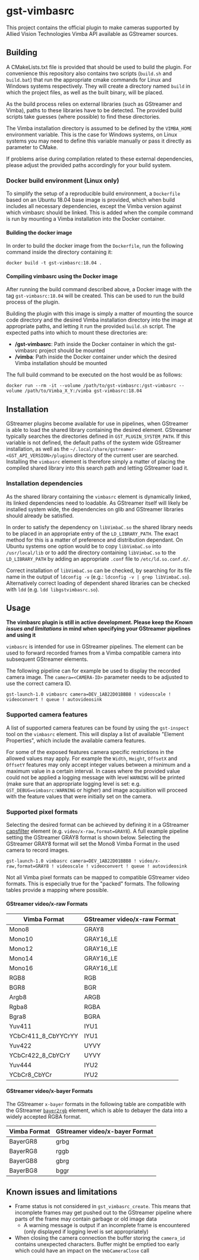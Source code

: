# gst-vimbasrc
This project contains the official plugin to make cameras supported by Allied Vision Technologies
Vimba API available as GStreamer sources.

## Building
A CMakeLists.txt file is provided that should be used to build the plugin. For convenience this
repository also contains two scripts (`build.sh` and `build.bat`) that run the appropriate cmake
commands for Linux and Windows systems respectively. They will create a directory named `build` in
which the project files, as well as the built binary, will be placed.

As the build process relies on external libraries (such as GStreamer and Vimba), paths to these
libraries have to be detected. The provided build scripts take guesses (where possible) to find
these directories.

The Vimba installation directory is assumed to be defined by the `VIMBA_HOME` environment variable.
This is the case for Windows systems, on Linux systems you may need to define this variable manually
or pass it directly as parameter to CMake.

If problems arise during compilation related to these external dependencies, please adjust the
provided paths accordingly for your build system.

### Docker build environment (Linux only)
To simplify the setup of a reproducible build environment, a `Dockerfile` based on an Ubuntu 18.04
base image is provided, which when build includes all necessary dependencies, except the Vimba
version against which vimbasrc should be linked. This is added when the compile command is run by
mounting a Vimba installation into the Docker container.

#### Building the docker image
In order to build the docker image from the `Dockerfile`, run the following command inside the
directory containing it:
```
docker build -t gst-vimbasrc:18.04 .
```

#### Compiling vimbasrc using the Docker image
After running the build command described above, a Docker image with the tag `gst-vimbasrc:18.04`
will be created. This can be used to run the build process of the plugin.

Building the plugin with this image is simply a matter of mounting the source code directory and the
desired Vimba installation directory into the image at appropriate paths, and letting it run the
provided `build.sh` script. The expected paths into which to mount these directories are:
- **/gst-vimbasrc**: Path inside the Docker container in which the gst-vimbasrc project should be
  mounted
- **/vimba**: Path inside the Docker container under which the desired Vimba installation should be
  mounted

The full build command to be executed on the host would be as follows:
```
docker run --rm -it --volume /path/to/gst-vimbasrc:/gst-vimbasrc --volume /path/to/Vimba_X_Y:/vimba gst-vimbasrc:18.04
```

## Installation
GStreamer plugins become available for use in pipelines, when GStreamer is able to load the shared
library containing the desired element. GStreamer typically searches the directories defined in
`GST_PLUGIN_SYSTEM_PATH`. If this variable is not defined, the default paths of the system wide
GStreamer installation, as well as the `~/.local/share/gstreamer-<GST_API_VERSION>/plugins`
directory of the current user are searched. Installing the `vimbasrc` element is therefore simply a
matter of placing the compiled shared library into this search path and letting GStreamer load it.

### Installation dependencies
As the shared library containing the `vimbasrc` element  is dynamically linked, its linked
dependencies need to loadable. As GStreamer itself will likely be installed system wide, the
dependencies on glib and GStreamer libraries should already be satisfied.

In order to satisfy the dependency on `libVimbaC.so` the shared library needs to be placed in an
appropriate entry of the `LD_LIBRARY_PATH`. The exact method for this is a matter of preference and
distribution dependant. On Ubuntu systems one option would be to copy `libVimbaC.so` into
`/usr/local/lib` or to add the directory containing `libVimbaC.so` to the `LD_LIBRARY_PATH` by
adding an appropriate `.conf` file to `/etc/ld.so.conf.d/`.

Correct installation of `libVimbaC.so` can be checked, by searching for its file name in the output
of `ldconfig -v` (e.g.: `ldconfig -v | grep libVimbaC.so`). Alternatively correct loading of
dependent shared libraries can be checked with `ldd` (e.g. `ldd libgstvimbasrc.so`).

## Usage
**The vimbasrc plugin is still in active development. Please keep the _Known issues and limitations_
in mind when specifying your GStreamer pipelines and using it**

`vimbasrc` is intended for use in GStreamer pipelines. The element can be used to forward recorded
frames from a Vimba compatible camera into subsequent GStreamer elements.

The following pipeline can for example be used to display the recorded camera image. The
`camera=<CAMERA-ID>` parameter needs to be adjusted to use the correct camera ID.
```
gst-launch-1.0 vimbasrc camera=DEV_1AB22D01BBB8 ! videoscale ! videoconvert ! queue ! autovideosink
```

### Supported camera features
A list of supported camera features can be found by using the `gst-inspect` tool on the `vimbasrc`
element. This will display a list of available "Element Properties", which include the available
camera features.

For some of the exposed features camera specific restrictions in the allowed values may apply. For
example the `Width`, `Height`, `OffsetX` and `OffsetY` features may only accept integer values
between a minimum and a maximum value in a certain interval. In cases where the provided value could
not be applied a logging message with level `WARNING` will be printed (make sure that an appropriate
logging level is set: e.g. `GST_DEBUG=vimbasrc:WARNING` or higher) and image acquisition will
proceed with the feature values that were initially set on the camera.

### Supported pixel formats
Selecting the desired format can be achieved by defining it in a GStreamer
[capsfilter](https://gstreamer.freedesktop.org/documentation/coreelements/capsfilter.html) element
(e.g. `video/x-raw,format=GRAY8`). A full example pipeline setting the GStreamer GRAY8 format is
shown below. Selecting the GStreamer GRAY8 format will set the Mono8 Vimba Format in the used camera
to record images.
```
gst-launch-1.0 vimbasrc camera=DEV_1AB22D01BBB8 ! video/x-raw,format=GRAY8 ! videoscale ! videoconvert ! queue ! autovideosink
```

Not all Vimba pixel formats can be mapped to compatible GStreamer video formats. This is especially
true for the "packed" formats. The following tables provide a mapping where possible.

#### GStreamer video/x-raw Formats
| Vimba Format        | GStreamer video/x-raw Format |
|---------------------|------------------------------|
| Mono8               | GRAY8                        |
| Mono10              | GRAY16_LE                    |
| Mono12              | GRAY16_LE                    |
| Mono14              | GRAY16_LE                    |
| Mono16              | GRAY16_LE                    |
| RGB8                | RGB                          |
| BGR8                | BGR                          |
| Argb8               | ARGB                         |
| Rgba8               | RGBA                         |
| Bgra8               | BGRA                         |
| Yuv411              | IYU1                         |
| YCbCr411_8_CbYYCrYY | IYU1                         |
| Yuv422              | UYVY                         |
| YCbCr422_8_CbYCrY   | UYVY                         |
| Yuv444              | IYU2                         |
| YCbCr8_CbYCr        | IYU2                         |

#### GStreamer video/x-bayer Formats
The GStreamer `x-bayer` formats in the following table are compatible with the GStreamer
[`bayer2rgb`](https://gstreamer.freedesktop.org/documentation/bayer/bayer2rgb.html) element, which
is able to debayer the data into a widely accepted RGBA format.

| Vimba Format        | GStreamer video/x-bayer Format |
|---------------------|--------------------------------|
| BayerGR8            | grbg                           |
| BayerRG8            | rggb                           |
| BayerGB8            | gbrg                           |
| BayerBG8            | bggr                           |

## Known issues and limitations
- Frame status is not considered in `gst_vimbasrc_create`. This means that incomplete frames may get
  pushed out to the GStreamer pipeline where parts of the frame may contain garbage or old image
  data
    - A warning message is output if an incomplete frame is encountered (only displayed if logging
      level is set appropriately)
- When closing the camera connection the buffer storing the `camera_id` contains unexpected
  characters. Buffer might be emptied too early which could have an impact on the `VmbCameraClose`
  call
